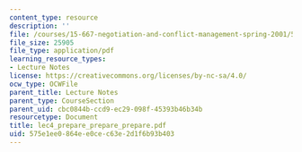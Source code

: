 ```yaml
---
content_type: resource
description: ''
file: /courses/15-667-negotiation-and-conflict-management-spring-2001/575e1ee0864ee0cec63e2d1f6b93b403_lec4_prepare_prepare_prepare.pdf
file_size: 25905
file_type: application/pdf
learning_resource_types:
- Lecture Notes
license: https://creativecommons.org/licenses/by-nc-sa/4.0/
ocw_type: OCWFile
parent_title: Lecture Notes
parent_type: CourseSection
parent_uid: cbc0844b-ccd9-ec29-098f-45393b46b34b
resourcetype: Document
title: lec4_prepare_prepare_prepare.pdf
uid: 575e1ee0-864e-e0ce-c63e-2d1f6b93b403
---
```


